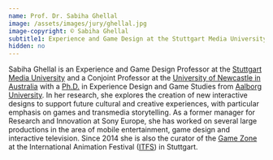 ```yaml
---
name: Prof. Dr. Sabiha Ghellal
image: /assets/images/jury/ghellal.jpg
image-copyright: © Sabiha Ghellal
subtitle1: Experience and Game Design at the Stuttgart Media University
hidden: no
--- 
```

Sabiha Ghellal is an Experience and Game Design Professor at the [Stuttgart Media University](https://www.hdm-stuttgart.de/) and a Conjoint Professor at the [University of Newcastle in Australia](https://www.newcastle.edu.au/) with a [Ph.D.](http://vbn.aau.dk/files/260307288/PHD_Sabiha_Ghellal_E_pdf.pdf) in Experience Design and Game Studies from [Aalborg University](https://www.phd.tech.aau.dk/). In her research, she explores the creation of new interactive designs to support future cultural and creative experiences, with particular emphasis on games and transmedia storytelling. As a former manager for Research and Innovation at Sony Europe, she has worked on several large productions in the area of mobile entertainment, game design and interactive television. Since 2014 she is also the curator of the [Game Zone](http://www.itfs.de/programm/gamezone/) at the International Animation Festival ([ITFS](http://www.itfs.de/)) in Stuttgart.
